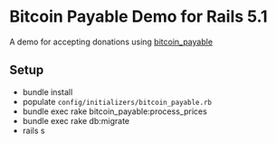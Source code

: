 # Bitcoin Payable Demo for Rails 5.1

A demo for accepting donations using [bitcoin_payable](https://github.com/Sailias/bitcoin_payable)

## Setup

* bundle install
* populate `config/initializers/bitcoin_payable.rb`
* bundle exec rake bitcoin_payable:process_prices
* bundle exec rake db:migrate
* rails s